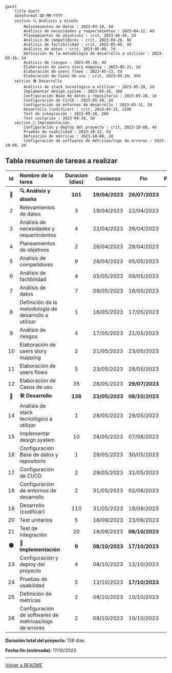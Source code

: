 ```mermaid

gantt
    title Gantt
    dateFormat DD-MM-YYYY
    section 🔍 Análisis y diseño
        Relevamientos de datos : 2023-04-19, 3d
        Análisis de necesidades y requerimientos : 2023-04-22, 4d
        Planeamientos de objetivos : crit, 2023-04-26, 2d
        Analisis de competidores : crit, 2023-04-26, 9d
        Análisis de factibilidad : crit, 2023-05-05, 4d
        Análisis de datos : crit, 2023-05-09, 7d
        Definición de la metodología de desarrollo a utilizar : 2023-05-16, 1d
        Análisis de riesgos : 2023-05-16, 4d
        Elaboración de users story mapping : 2023-05-21, 2d
        Elaboración de users flows : 2023-05-23, 5d
        Elaboración de Casos de uso : crit, 2023-05-28, 35d
    section 🛠 Desarrollo
        Análisis de stack tecnológico a utilizar : 2023-05-28, 1d
        Implementar design system : 2023-05-28, 10d
        Configuración Base de datos y repositorio : 2023-05-28, 1d
        Configuración de CI/CD : 2023-05-29, 2d
        Configuración de entornos de desarrollo : 2023-05-31, 2d
        Desarrollo (codificar) : crit, 2023-05-31, 110d
        Test de integración : 2023-09-18, 20d
        Test unitarios : 2023-09-18, 5d
    section 🚀 Implementación
        Configuración y deploy del proyecto : crit, 2023-10-08, 4d
        Pruebas de usabilidad : 2023-10-12, 5d
        Definición de métricas : 2023-10-08, 2d
        Configuración de softwares de métricas/logs de errores : 2023-10-08, 2d
```

## Tabla resumen de tareas a realizar

| Id  | Nombre de la tarea | Duracion (días) | Comienzo | Fin | Predecesoras |
| :-: | :----------------- | :-------------: | :------: | :-: | :----------: |
|**🔵**| **🔍 Análisis y diseño** | **101** | **19/04/2023** | **29/07/2023** | **-** |
| 2   | Relevamientos de datos | 3 | 19/04/2023 | 22/04/2023 | - |
| 3   | Análisis de necesidades y requerimientos | 4 | 22/04/2023 | 26/04/2023 | 2 |
| 4   | Planeamientos de objetivos | 2 | 26/04/2023 | 28/04/2023 | 3 |
| 5   | Analisis de competidores | 9 | 28/04/2023 | 05/05/2023 | 3 |
| 6   | Análisis de factibilidad | 4 | 05/05/2023 | 09/05/2023 | 4 - 5 |
| 7   | Análisis de datos | 7 | 09/05/2023 | 16/05/2023 | 6 |
| 8   | Definición de la metodología de desarrollo a utilizar | 1 | 16/05/2023 | 17/05/2023 | 7 |
| 9   | Análisis de riesgos | 4 | 17/05/2023 | 21/05/2023 | 7 |
| 10  | Elaboración de users story mapping | 2 | 21/05/2023 | 23/05/2023 | 8 - 9 |
| 11  | Elaboración de users flows | 5 | 23/05/2023 | 28/05/2023 | 10 |
| 12  | Elaboración de Casos de uso | 35 | 28/05/2023 | **29/07/2023** | 11 |
|**🔴**| **🛠 Desarrollo** | **138** | **23/05/2023** | **08/10/2023** | **-** |
| 14  | Análisis de stack tecnológico a utilizar | 1 | 28/05/2023 | 29/05/2023 | 10 |
| 15  | Implementar design system | 10 | 28/05/2023  | 07/06/2023 | 10 |
| 16  | Configuración Base de datos y repositorio | 1 | 29/05/2023 | 30/05/2023 | 14 |
| 17  | Configuración de CI/CD | 2 | 29/05/2023 | 31/05/2023 | 14 |
| 18  | Configuración de entornos de desarrollo | 2 | 31/05/2023 | 02/06/2023 | 17 |
| 19  | Desarrollo (codificar) | 110 | 31/05/2023 | 18/09/2023 | 18 |
| 20  | Test unitarios | 5 | 18/09/2023 | 23/09/2023 | 19 |
| 21  | Test de integración | 20 | 18/09/2023 | **08/10/2023** | 19 |
|**🟢**| **🚀 Implementación** | **9** | **08/10/2023** | **17/10/2023** | **-** |
| 23  | Configuración y deploy del proyecto | 4 | 08/10/2023 | 12/10/2023 | 21 |
| 24  | Pruebas de usabilidad | 5 | 12/10/2023 | **17/10/2023** | 23 |
| 25  | Definición de métricas | 2 | 08/10/2023 | 10/10/2023 | 21 |
| 26  | Configuración de softwares de métricas/logs de errores | 2 | 08/10/2023 | 10/10/2023 | 21 |

**Duración total del proyecto:** 138 dias

**Fecha fin (estimada):** 17/10/2023

<hr>

[Volver a README](../README.md)
